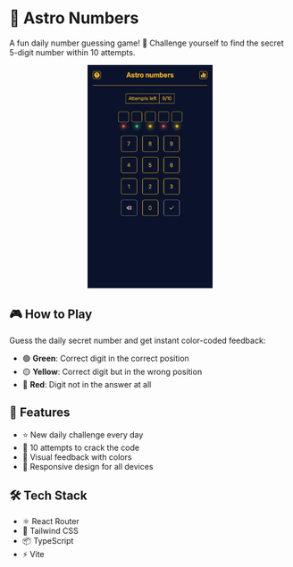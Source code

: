# 🌟 Astro Numbers

A fun daily number guessing game! 🎯 Challenge yourself to find the secret 5-digit number within 10 attempts.

<div align="center">
  <img src="screenshots/screenshot.png" alt="Game Screenshot" height="400">
</div>

## 🎮 How to Play

Guess the daily secret number and get instant color-coded feedback:

- 🟢 **Green**: Correct digit in the correct position
- 🟡 **Yellow**: Correct digit but in the wrong position
- 🔴 **Red**: Digit not in the answer at all

## 🚀 Features

- ⭐ New daily challenge every day
- 🎯 10 attempts to crack the code
- 🌈 Visual feedback with colors
- 📱 Responsive design for all devices

## 🛠️ Tech Stack

- ⚛️ React Router
- 🎨 Tailwind CSS
- 📦 TypeScript
- ⚡ Vite
